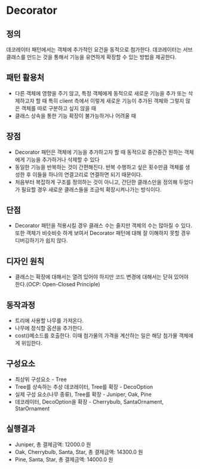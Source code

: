 # Decorator

## 정의

데코레이터 패턴에서는 객체에 추가적인 요건을 동적으로 첨가한다. 데코레이터는 서브클래스를 만드는 것을 통해서 기능을 유연하게 확장할 수 있는 방법을 제공한다.


## 패턴 활용처 
+ 다른 객체에 영향을 주기 않고, 특정 객체에게 동적으로 새로운 기능을 추가 또는 삭제하고자 할 때 특히 client 측에서 이렇게 새로운 기능이 추가된 객체와 그렇지 않은 객체를 따로 구분하고 싶지 않을 때
+ 클래스 상속을 통한 기능 확장이 불가능하거나 어려울 때


## 장점 
+ Decorator 패턴은 객체에 기능을 추가하고자 할 때 동적으로 중간중간 원하는 객체에게 기능을 추가하거나 삭제할 수 있다
+ 동일한 기능을 반복하는 것이 간편해진다. 반복 수행하고 싶은 횟수만큼 객체를 생성한 후 이들을 하나의 연결고리로 연결하면 되기 때문이다.
+ 처음부터 복잡하게 구조를 정의하는 것이 아니고, 간단한 클래스만을 정의해 두었다가 필요할 경우 새로운 클래스들을 조금씩 확장시켜나가는 방식이다.


## 단점
+ Decorator 패턴을 적용시킬 경우 클래스 수는 줄지만 객체의 수는 많아질 수 있다. 또한 객체가 비슷비슷 하게 보여서 Decorator 패턴에 대해 잘 이해하지 못할 경우 디버깅하기가 쉽지 않다.


## 디자인 원칙
+ 클래스는 확장에 대해서는 열려 있어야 하지만 코드 변경에 대해서는 닫혀 있어야 한다.(OCP: Open-Closed Principle)


## 동작과정
+ 트리에 사용할 나무를 가져온다.
+ 나무에 장식할 옵션을 추가한다.
+ cost()메소드를 호출한다. 이때 첨가물의 가격을 계산하는 일은 해당 첨가물 객체에게 위임한다.


## 구성요소
+ 최상위 구성요소 - Tree
+ Tree를 상속하는 추상 데코레이터, Tree를 확장 - DecoOption 
+ 실제 구성 요소(나무 종류), Tree를 확장  - Juniper, Oak, Pine 
+ 데코레이터, DecoOption을 확장 - Cherrybulb, SantaOrnament, StarOrnament



## 실행결과
+ Juniper, 총 결제금액: 12000.0 원
+ Oak, Cherrybulb, Santa, Star, 총 결제금액: 14300.0 원
+ Pine, Santa, Star, 총 결제금액: 14000.0 원

